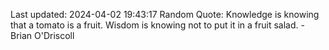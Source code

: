 Last updated: 2024-04-02 19:43:17
Random Quote: Knowledge is knowing that a tomato is a fruit. Wisdom is knowing not to put it in a fruit salad. - Brian O'Driscoll
